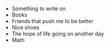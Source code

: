 - Something to write on
- Books
- Friends that push me to be better
- Nice shoes
- The hope of life going on another day
- Math
